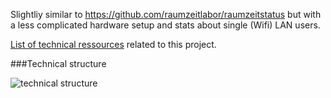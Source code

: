 Slightliy similar to  https://github.com/raumzeitlabor/raumzeitstatus but with a less complicated hardware setup and stats about single (Wifi) LAN users. 

[List of technical ressources](resources.md) related to this project.

###Technical structure

![technical structure](https://raw2.github.com/powtac/Autarc_LAN_User_Stats/master/autarc_lan_user_stats.png)

